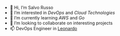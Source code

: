 - 👋 Hi, I’m Salvo Russo
- 👀 I’m interested in *DevOps* and *Cloud Technologies*
- 🌱 I’m currently learning *AWS* and *Go*
- 💞️ I’m looking to collaborate on interesting projects
- 📫 DevOps Engineer in [Leonardo](https://www.leonardo.com/en/home)
